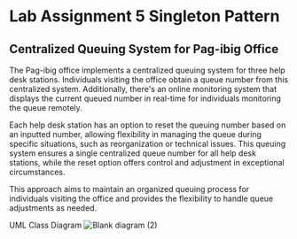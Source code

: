 # Lab Assignment 5 Singleton Pattern
## Centralized Queuing System for Pag-ibig Office
The Pag-ibig office implements a centralized queuing system for three help desk stations. Individuals visiting the office obtain a queue number from this centralized system. Additionally, there's an online monitoring system that displays the current queued number in real-time for individuals monitoring the queue remotely.

Each help desk station has an option to reset the queuing number based on an inputted number, allowing flexibility in managing the queue during specific situations, such as reorganization or technical issues. This queuing system ensures a single centralized queue number for all help desk stations, while the reset option offers control and adjustment in exceptional circumstances.

This approach aims to maintain an organized queuing process for individuals visiting the office and provides the flexibility to handle queue adjustments as needed.

UML Class Diagram
![Blank diagram (2)](https://github.com/user-attachments/assets/906b9491-0040-4d1b-8af0-104e246c06c7)
